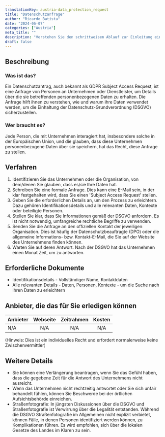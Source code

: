```yaml
---
translationKey: austria-data_protection_request
title: "Datenschutzanfrage"
author: "Ricardo Batista"
date: "2024-06-07"
categories: ["Austria"]
meta_title: ""
description: "Verstehen Sie den schrittweisen Ablauf zur Einleitung einer Datenschutzanfrage gemäß der DSGVO"
draft: false
---
```


## Beschreibung
### Was ist das?
Ein Datenschutzantrag, auch bekannt als GDPR Subject Access Request, ist eine Anfrage von Personen an Unternehmen oder Dienstleister, um Details über die sie betreffenden personenbezogenen Daten zu erhalten. Die Anfrage hilft ihnen zu verstehen, wie und warum ihre Daten verwendet werden, um die Einhaltung der Datenschutz-Grundverordnung (DSGVO) sicherzustellen.

### Wer braucht es?
Jede Person, die mit Unternehmen interagiert hat, insbesondere solche in der Europäischen Union, und die glauben, dass diese Unternehmen personenbezogene Daten über sie speichern, hat das Recht, diese Anfrage zu stellen.

## Verfahren
1. Identifizieren Sie das Unternehmen oder die Organisation, von dem/denen Sie glauben, dass es/sie Ihre Daten hat.
2. Schreiben Sie eine formale Anfrage. Dies kann eine E-Mail sein, in der klar festgehalten wird, dass Sie einen 'Subject Access Request' stellen.
3. Geben Sie die erforderlichen Details an, um den Prozess zu erleichtern. Dazu gehören Identifikationsdetails und alle relevanten Daten, Kontexte oder beteiligte Personen.
4. Stellen Sie klar, dass Sie Informationen gemäß der DSGVO anfordern. Es ist nicht notwendig, umfangreiche rechtliche Begriffe zu verwenden.
5. Senden Sie die Anfrage an den offiziellen Kontakt der jeweiligen Organisation. Dies ist häufig der Datenschutzbeauftragte (DPO) oder die allgemeine Informations- bzw. Kontakt-E-Mail, die Sie auf der Website des Unternehmens finden können.
6. Warten Sie auf deren Antwort. Nach der DSGVO hat das Unternehmen einen Monat Zeit, um zu antworten.

## Erforderliche Dokumente
- Identifikationsdetails - Vollständiger Name, Kontaktdaten
- Alle relevanten Details - Daten, Personen, Kontexte - um die Suche nach Ihren Daten zu erleichtern

## Anbieter, die das für Sie erledigen können

| Anbieter    |     Webseite     |  Zeitrahmen |     Kosten      |
| ----------- | :-------------: | :-------: | :----------: |
| N/A         |      N/A         |  N/A   |     N/A     |

(Hinweis: Dies ist ein individuelles Recht und erfordert normalerweise keine Zwischenvermittler)

## Weitere Details
- Sie können eine Verlängerung beantragen, wenn Sie das Gefühl haben, dass die gegebene Zeit für die Antwort des Unternehmens nicht ausreicht.
- Wenn das Unternehmen nicht rechtzeitig antwortet oder Sie sich unfair behandelt fühlen, können Sie Beschwerde bei der örtlichen Aufsichtsbehörde einreichen.
- Straßenfotografie: In jüngsten Diskussionen über die DSGVO und Straßenfotografie ist Verwirrung über die Legalität entstanden. Während die DSGVO Straßenfotografie im Allgemeinen nicht explizit verbietet, können Fälle, in denen Personen identifiziert werden können, zu Komplikationen führen. Es wird empfohlen, sich über die lokalen Gesetze des Landes im Klaren zu sein.